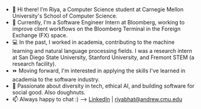 - 👋 Hi there! I’m Riya, a Computer Science student at Carnegie Mellon University's School of Computer Science.
- 💼 Currently, I'm a Software Engineer Intern at Bloomberg, working to improve client workflows on the Bloomberg Terminal in the Foreign Exchange (FX) space.
- 💻 In the past, I worked in academia, contributing to the machine learning and natural language processing fields. I was a research intern at San Diego State University, Stanford University, and Fremont STEM (a research facility). 
- ⏩ Moving forward, I'm interested in applying the skills I've learned in academia to the software industry.
- 💜 Passionate about diversity in tech, ethical AI, and building software for social good. Also doughnuts.
- 📫 Always happy to chat :) --> [LinkedIn](https://www.linkedin.com/in/riya-bhatia1/) | riyabhat@andrew.cmu.edu
